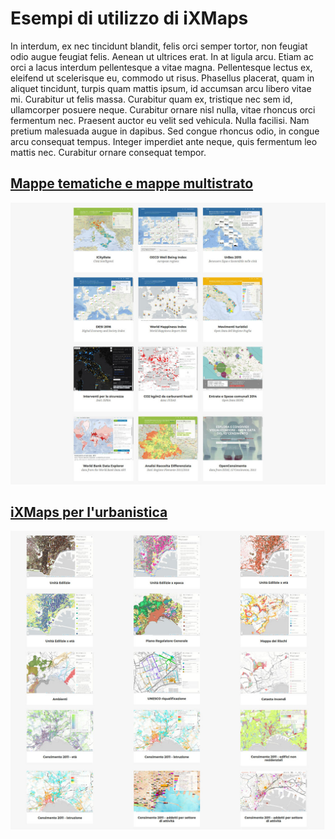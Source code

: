  # Esempi di utilizzo di iXMaps

 In interdum, ex nec tincidunt blandit, felis orci semper tortor, non feugiat odio augue feugiat felis. Aenean ut ultrices erat. In at ligula arcu. Etiam ac orci a lacus interdum pellentesque a vitae magna. Pellentesque lectus ex, eleifend ut scelerisque eu, commodo ut risus. Phasellus placerat, quam in aliquet tincidunt, turpis quam mattis ipsum, id accumsan arcu libero vitae mi. Curabitur ut felis massa. Curabitur quam ex, tristique nec sem id, ullamcorper posuere neque. Curabitur ornare nisl nulla, vitae rhoncus orci fermentum nec. Praesent auctor eu velit sed vehicula. Nulla facilisi. Nam pretium malesuada augue in dapibus. Sed congue rhoncus odio, in congue arcu consequat tempus. Integer imperdiet ante neque, quis fermentum leo mattis nec. Curabitur ornare consequat tempor. 
 
## [Mappe tematiche e mappe multistrato](http://ixmaps.com/examples/)

[![](/img/esempi/esempi_mappe_tematiche.jpg)](http://ixmaps.com/examples)

## [iXMaps per l'urbanistica](http://cdn.ixmaps.com/ixmaps/portfolio/Napoli/index.html)

[![](/img/esempi/esempi_urbanistica.jpg)](http://cdn.ixmaps.com/ixmaps/portfolio/Napoli/index.html)
